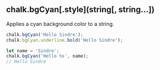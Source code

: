 ## chalk.bgCyan[.style](string[, string...])

Applies a cyan background color to a string.

```js
chalk.bgCyan('Hello Sindre');
chalk.bgCyan.underline.bold('Hello Sindre');

let name = 'Sindre';
chalk.bgCyan('Hello %s', name);
// Hello Sindre
```